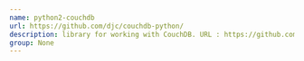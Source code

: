 ```yaml
---
name: python2-couchdb
url: https://github.com/djc/couchdb-python/
description: library for working with CouchDB. URL : https://github.com/djc/couchdb-python/ Groups : None
group: None
---
```

